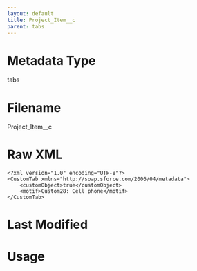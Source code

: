 ```yaml
---
layout: default
title: Project_Item__c
parent: tabs
---
```

# Metadata Type
tabs


# Filename 
Project_Item__c


# Raw XML
```
<?xml version="1.0" encoding="UTF-8"?>
<CustomTab xmlns="http://soap.sforce.com/2006/04/metadata">
    <customObject>true</customObject>
    <motif>Custom28: Cell phone</motif>
</CustomTab>
```


# Last Modified


# Usage
